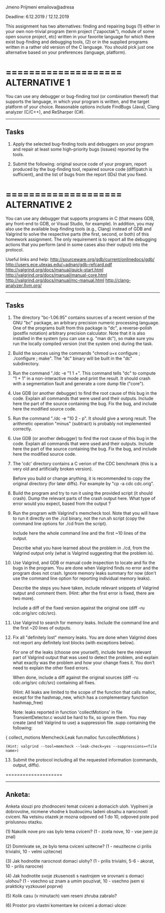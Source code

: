 Jmeno Prijmeni
emailova@adresa

Deadline: 6.12.2019 / 12.12.2019


This assignment has two alternatives: finding and repairing bugs
  (1) either in your own non-trivial program (term project ("zapoctak"), module of some open source project, etc) written in your favorite language for which there exist bug-finding and debugging tools,
  (2) or in the supplied programs written in a rather old version of the C language.
You should pick just one alternative based on your preferences (language, platform).


====================
   ALTERNATIVE 1
====================

You can use any debugger or bug-finding tool (or combination thereof) that supports the language, in which your program is written, and the target platform of your choice.
Reasonable options include FindBugs (Java), Clang analyzer (C/C++), and ReSharper (C#).

-----
Tasks
-----

1. Apply the selected bug-finding tools and debuggers on your program and repair at least some high-priority bugs (issues) reported by the tools.

2. Submit the following: original source code of your program, report produced by the bug-finding tool, repaired source code (diff/patch is sufficient), and the list of bugs from the report (IDs) that you fixed.


====================
   ALTERNATIVE 2
====================

You can use any debugger that supports programs in C (that means GDB, any front-end to GDB, or Visual Studio, for example).
In addition, you may also use the available bug-finding tools (e.g., Clang) instead of GDB and Valgrind to solve the respective parts (the first, second, or both) of this homework assignment.
The only requirement is to report all the debugging actions that you perform (and in some cases also their output) into the protocol.

Useful links and help:
  http://sourceware.org/gdb/current/onlinedocs/gdb/
  http://users.ece.utexas.edu/~adnan/gdb-refcard.pdf
  http://valgrind.org/docs/manual/quick-start.html
  http://valgrind.org/docs/manual/manual-core.html
  http://valgrind.org/docs/manual/mc-manual.html 
  http://clang-analyzer.llvm.org/

-----
Tasks
-----

1. The directory "bc-1.06.95" contains sources of a recent version of the GNU "bc" package,
   an arbitrary precision numeric processing language. One of the programs built from this
   package is "dc", a reverse-polish (postfix notation) arbitrary precision calculator.
   Note that it is also installed in the system (you can use e.g. "man dc"), so make sure
   you run the locally compiled version (not the system one) during the task.

2. Build the sources using the commands "chmod u+x configure ; ./configure ; make". 
   The "dc" binary will be built in the "dc" subdirectory.

3. Run the command "./dc -e "1 1 +".
   This command tells "dc" to compute "1 + 1" in a non-interactive mode and print the result.
   It should crash with a segmentation fault and generate a core dump file ("core").

4. Use GDB (or another debugger) to find the root cause of this bug in the code.
   Explain all commands that were used and their outputs.
   Include here the part of the source containing the bug.
   Fix the bug, and include here the modified source code.
   
5. Run the command "./dc -e "10 2 - p". It should give a wrong result.
   The arithmetic operation "minus" (subtract) is probably not implemented correctly.

6. Use GDB (or another debugger) to find the root cause of this bug in the code.
   Explain all commands that were used and their outputs.
   Include here the part of the source containing the bug.
   Fix the bug, and include here the modified source code.

7. The 'cdc' directory contains a C verion of the CDC benchmark (this is a
   very old and artificially broken version).
   
   Before you build or change anything, it is recommended to copy the original
   directory (for later diffs). For example by "cp -a cdc cdc.orig".

8. Build the program and try to run it using the provided script (it should crash).
   Dump the relevant parts of the crash output here. What type of error would you
   expect, based from the output ?

9. Run the program with Valgrind's memcheck tool. Note that you will have to run
   it directly on the ./cd binary, not the run.sh script (copy the command line options
   for ./cd from the script).
   
   Include here the whole command line and the first ~10 lines of the output.

   Describe what you have learned about the problem in ./cd, from the Valgrind output only
   (what is Valgrind suggesting that the problem is).

10. Use Valgrind, and GDB or manual code inspection to locate and fix the bugs in the program.
    You are done when Valgrind finds no error and the program does not crash.
    Ignore memory leaks summary for now (don't use the command line option for reporting individual
    memory leaks).

    Describe the steps you have taken, include relevant snippets of Valgrind output and comment them.
    (Hint: after the first error is fixed, there are two more).

    Include a diff of the fixed version against the original one (diff -ru cdc.orig/src cdc/src).
 
11. Use Valgrind to search for memory leaks. Include the command line and the first ~20 
    lines of outputs.

12. Fix all "definitely lost" memory leaks. You are done when Valgrind does not
    report any definitely lost blocks (with exceptions below).
   
    For one of the leaks (choose one yourself), include here the relevant part of Valgrind output
    that was used to detect the problem, and explain what exactly was the problem and how your change
    fixes it. You don't need to explain the other fixed errors.

    When done, include a diff against the original sources (diff -ru cdc.orig/src cdc/src) containing
    all fixes.

    (Hint: All leaks are limited to the scope of the function that calls malloc, except for
     the hashmap_new, which has a complementary function hashmap_free)

    Note: leaks reported in function 'collectMotions' in file TransientDetector.c would be hard
    to fix, so ignore them.
    You may create (and tell Valgrind to use) a suppression file .supp containing the following:

{
   collect_motions
   Memcheck:Leak
   fun:malloc
   fun:collectMotions
}
    
    (Hint: valgrind --tool=memcheck --leak-check=yes --suppressions=<file name>)

13. Submit the protocol including all the requested information (commands, output, diffs).

====================

-------
Anketa:
-------

Anketa slouzi pro zhodnoceni temat cviceni a domacich uloh.
Vyplneni je dobrovolne, nicmene vhodne k budoucimu ladeni obsahu a narocnosti cviceni. 
Na vetsinu otazek je mozna odpoved od 1 do 10, odpoved piste pod prislusnou otazku. 

(1) Nakolik nove pro vas bylo tema cviceni?
    (1 - zcela nove, 10 - vse jsem jiz znal)


(2) Domnivate se, ze bylo tema cviceni uzitecne?
    (1 - neuzitecne ci prilis trivialni, 10 - velmi uzitecne)


(3) Jak hodnotite narocnost domaci ulohy?
    (1 - prilis trivialni, 5-6 - akorat, 10 - prilis narocne)


(4) Jak hodnotite svoje zkusenosti s nastrojem ve srovnani s domaci ulohou?
    (1 - vsechno uz znam a umim pouzivat, 10 - vsechno jsem si prakticky vyzkousel poprve)


(5) Kolik casu (v minutach) vam reseni zhruba zabralo?


(6) Prostor pro vlastni komentare ke cviceni a domaci uloze:

